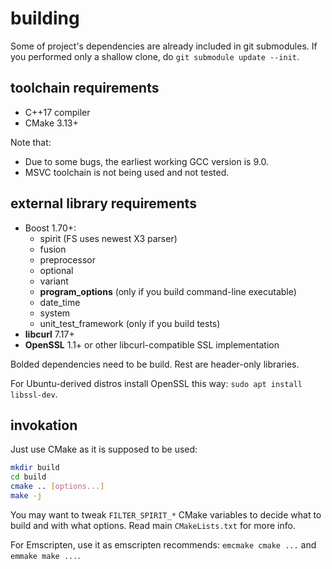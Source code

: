 # building

Some of project's dependencies are already included in git submodules. If you performed only a shallow clone, do `git submodule update --init`.

## toolchain requirements

- C++17 compiler
- CMake 3.13+

Note that:

- Due to some bugs, the earliest working GCC version is 9.0.
- MSVC toolchain is not being used and not tested.

## external library requirements

- Boost 1.70+:
  - spirit (FS uses newest X3 parser)
  - fusion
  - preprocessor
  - optional
  - variant
  - **program_options** (only if you build command-line executable)
  - date_time
  - system
  - unit_test_framework (only if you build tests)
- **libcurl** 7.17+
- **OpenSSL** 1.1+ or other libcurl-compatible SSL implementation

Bolded dependencies need to be build. Rest are header-only libraries.

For Ubuntu-derived distros install OpenSSL this way: `sudo apt install libssl-dev`.

## invokation

Just use CMake as it is supposed to be used:

```bash
mkdir build
cd build
cmake .. [options...]
make -j
```

You may want to tweak `FILTER_SPIRIT_*` CMake variables to decide what to build and with what options. Read main `CMakeLists.txt` for more info.

For Emscripten, use it as emscripten recommends: `emcmake cmake ...` and `emmake make ...`.
